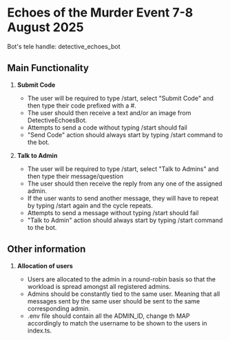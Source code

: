 # Echoes of the Murder Event 7-8 August 2025
Bot's tele handle: detective_echoes_bot

## Main Functionality

1. **Submit Code**

   * The user will be required to type /start, select "Submit Code" and then type their code prefixed with a #.
   * The user should then receive a text and/or an image from DetectiveEchoesBot.
   * Attempts to send a code without typing /start should fail
   * "Send Code" action should always start by typing /start command to the bot.

2. **Talk to Admin**

   * The user will be required to type /start, select "Talk to Admins" and then type their message/question
   * The user should then receive the reply from any one of the assigned admin.
   * If the user wants to send another message, they will have to repeat by typing /start again and the cycle repeats.
   * Attempts to send a message without typing /start should fail
   * "Talk to Admin" action should always start by typing /start command to the bot.

## Other information

1. **Allocation of users**

   * Users are allocated to the admin in a round-robin basis so that the workload is spread amongst all registered admins.
   * Admins should be constantly tied to the same user. Meaning that all messages sent by the same user should be sent to the same corresponding admin.
   * .env file should contain all the ADMIN_ID, change th MAP accordingly to match the username to be shown to the users in index.ts.

